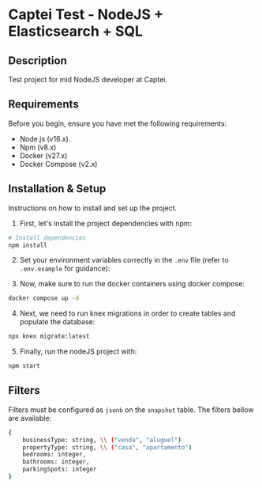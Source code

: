 # Captei Test - NodeJS + Elasticsearch + SQL

## Description
Test project for mid NodeJS developer at Captei.

## Requirements

Before you begin, ensure you have met the following requirements:

- Node.js (v16.x).
- Npm (v8.x)
- Docker (v27.x)
- Docker Compose (v2.x)

## Installation & Setup

Instructions on how to install and set up the project.

1. First, let's install the project dependencies with npm:

```bash
# Install dependencies
npm install
```

2. Set your environment variables correctly in the `.env` file (refer to `.env.example` for guidance):

3. Now, make sure to run the docker containers using docker compose:

```bash
docker compose up -d
```

4. Next, we need to run knex migrations in order to create tables and populate the database:

```bash
npx knex migrate:latest
```

5. Finally, run the nodeJS project with:

```bash
npm start
```

## Filters

Filters must be configured as `jsonb` on the `snapshot` table. The filters bellow are available:

```bash
{
    businessType: string, \\ ("venda", "aluguel")
    propertyType: string, \\ ("casa", "apartamento")
    bedrooms: integer,
    bathrooms: integer,
    parkingSpots: integer
}
```